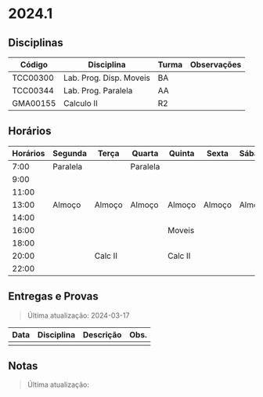 # 2024.1

## Disciplinas

| Código   | Disciplina                        | Turma | Observações                  |
|----------|-----------------------------------|-------|------------------------------|
| TCC00300 | Lab. Prog. Disp. Moveis           | BA    |                              |
| TCC00344 | Lab. Prog. Paralela               | AA    |                              |
| GMA00155 | Calculo II                        | R2    |                              |

## Horários

| Horários | Segunda | Terça   | Quarta  | Quinta  | Sexta   | Sábado  |
|----------|---------|---------|---------|---------|---------|---------|
|7:00      | Paralela|         | Paralela|         |         |         |
|9:00      |         |         |         |         |         |         |
|11:00     |         |         |         |         |         |         |
|13:00     |Almoço   |Almoço   |Almoço   |Almoço   |Almoço   |Almoço   |
|14:00     |         |         |         |         |         |         |
|16:00     |         |         |         | Moveis  |         |         |
|18:00     |         |         |         |         |         |         |
|20:00     |         | Calc II |         | Calc II |         |         |
|22:00     |         |         |         |         |         |         |

## Entregas e Provas

> Última atualização: 2024-03-17

| Data | Disciplina | Descrição | Obs.|
|------|------------|---|---|
|      |            |   |   |

## Notas

> Última atualização: 
